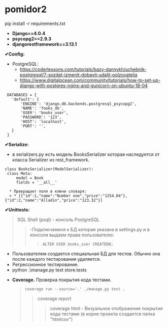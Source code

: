 # pomidor2

pip install -r requirements.txt

- **Django==4.0.4**
- **psycopg2==2.9.3**
- **djangorestframework==3.13.1**



**✔Config:** 
   + PostgreSQL:
     * https://coderlessons.com/tutorials/bazy-dannykh/uchebnik-postgresql/7-sozdat-izmenit-dobavit-udalit-polzovatelia
     * https://www.digitalocean.com/community/tutorials/how-to-set-up-django-with-postgres-nginx-and-gunicorn-on-ubuntu-18-04
   ``` 
    DATABASES = {
      'default': {
          'ENGINE': 'django.db.backends.postgresql_psycopg2',
          'NAME': 'fooks_db',
          'USER': 'books_user',
          'PASSWORD': '123',
          'HOST': 'localhost',
          'PORT': '',
      }
    } 
```

**✔Serialize:**
   + в serializers.py есть модель BooksSerializer которая наследуется от класса Serializer из rest_framework.
   ```
   class BooksSerializer(ModelSerializer):
    class Meta:
        model = Book
        fields = '__all__'
   ```
      * Превращает поля в ключи словаря:
      > * [{"id":1,"name":"Number one","price":"1254.04"},{"id":2,"name":"Alladin","price":"123.32"}]

**✔Unittests:**
> SQL Shell (psql) - консоль PostgreSQL
> > -Подключаемся к БД которая указана в settings.py и в конcоли выдаем права пользователю: 
> > > ``` ALTER USER books_user CREATEDB; ```
   + Пользователем создается специальная БД для тестов. Обычно она после каждого тестирования удаляется.
   + Регрессионное тестирование.
   + python .\manage.py test store.tests
   - **Coverage.** Проверка покрытия кода тестами.
      > ``` coverage run --source='.' ./manage.py test . ```
      > > coverage report
      > > > coverage html - Визуальное отображение покрытия кода тестами (в корне проекта создается папка "htmlcov")

